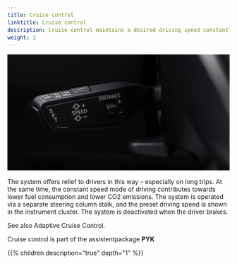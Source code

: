 ```yaml
---
title: Cruise control
linktitle: Cruise control
description: Cruise control maintains a desired driving speed constantly starting at around 30 km/h (18.6 mph), provided that it can be maintained by engine power and engine braking effects. 
weight: 1
---
```



![Cruise control](cruisecontrol.jpg "Cruise control stalk")

The system offers relief to drivers in this way – especially on long trips. At the same time, the constant speed mode of driving contributes towards lower fuel consumption and lower CO2 emissions. The system is operated via a separate steering column stalk, and the preset driving speed is shown in the instrument cluster. The system is deactivated when the driver brakes.

See also Adaptive Cruise Control.

Cruise control is part of the assistentpackage **PYK**

{{% children description="true" depth="1" %}}
